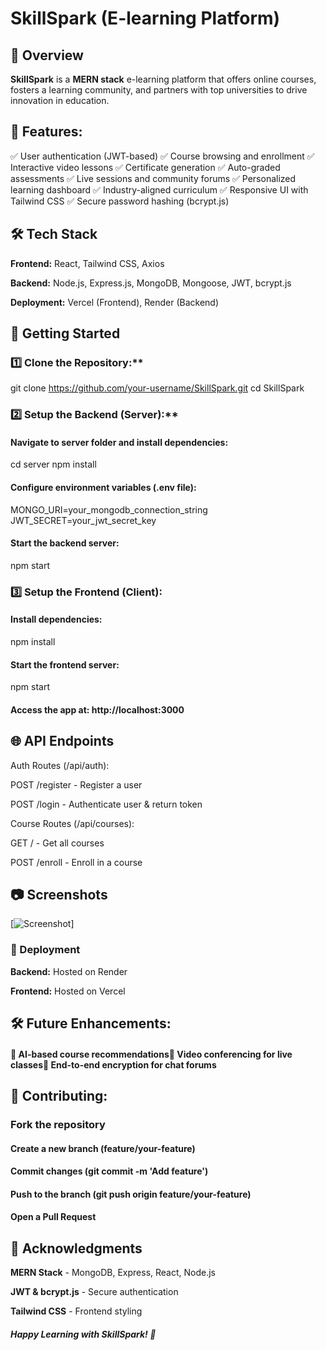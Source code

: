 # SkillSpark (E-learning Platform)

## 📌 Overview
**SkillSpark** is a **MERN stack** e-learning platform that offers online courses, fosters a learning community, and partners with top universities to drive innovation in education.

## 🎯 Features:
✅ User authentication (JWT-based)
✅ Course browsing and enrollment
✅ Interactive video lessons
✅ Certificate generation
✅ Auto-graded assessments
✅ Live sessions and community forums
✅ Personalized learning dashboard
✅ Industry-aligned curriculum
✅ Responsive UI with Tailwind CSS
✅ Secure password hashing (bcrypt.js)

## 🛠️ Tech Stack

**Frontend:** React, Tailwind CSS, Axios

**Backend:** Node.js, Express.js, MongoDB, Mongoose, JWT, bcrypt.js

**Deployment:** Vercel (Frontend), Render (Backend)

## 🚀 Getting Started

### 1️⃣ Clone the Repository:**

git clone https://github.com/your-username/SkillSpark.git
cd SkillSpark

### 2️⃣ Setup the Backend (Server):**

#### Navigate to server folder and install dependencies:

cd server
npm install

#### Configure environment variables (.env file):

MONGO_URI=your_mongodb_connection_string
JWT_SECRET=your_jwt_secret_key

#### Start the backend server:

npm start

### 3️⃣ Setup the Frontend (Client):

#### Install dependencies:

npm install

#### Start the frontend server:

npm start

#### Access the app at: http://localhost:3000

## 🌐 API Endpoints

Auth Routes (/api/auth):

POST /register - Register a user

POST /login - Authenticate user & return token

Course Routes (/api/courses):

GET / - Get all courses

POST /enroll - Enroll in a course

## 📷 Screenshots

[![Screenshot](https://github.com/nrmlpl/SkillSpark-Repo/issues/1)]
### 🚀 Deployment

**Backend:** Hosted on Render

**Frontend:** Hosted on Vercel

## 🛠️ Future Enhancements:
#### 🔹 AI-based course recommendations🔹 Video conferencing for live classes🔹 End-to-end encryption for chat forums

## 🤝 Contributing:

### Fork the repository

#### Create a new branch (feature/your-feature)

#### Commit changes (git commit -m 'Add feature')

#### Push to the branch (git push origin feature/your-feature)

#### Open a Pull Request

## 🙌 Acknowledgments

**MERN Stack** - MongoDB, Express, React, Node.js

**JWT & bcrypt.js** - Secure authentication

**Tailwind CSS** - Frontend styling

##### Happy Learning with SkillSpark! 🚀

